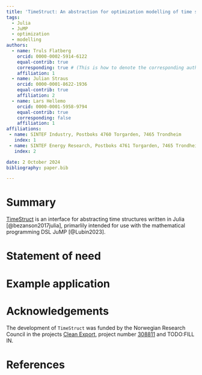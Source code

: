 ```yaml
---
title: 'TimeStruct: An abstraction for optimization modelling of time structures'
tags:
  - Julia
  - JuMP
  - optimization
  - modelling
authors:
  - name: Truls Flatberg
    orcid: 0000-0002-5914-6122
    equal-contrib: true
    corresponding: true # (This is how to denote the corresponding author)
    affiliation: 1
  - name: Julian Straus
    orcid: 0000-0001-8622-1936
    equal-contrib: true
    affiliation: 2
  - name: Lars Hellemo
    orcid: 0000-0001-5958-9794
    equal-contrib: true
    corresponding: false
    affiliation: 1
affiliations:
 - name: SINTEF Industry, Postboks 4760 Torgarden, 7465 Trondheim
   index: 1
 - name: SINTEF Energy Research, Postboks 4761 Torgarden, 7465 Trondheim
   index: 2

date: 2 October 2024
bibliography: paper.bib

---
```


# Summary

[TimeStruct](https://github.com/sintefore/TimeStruct.jl) is an interface for abstracting time structures written in Julia [@bezanson2017julia], primarlily intended for use with the mathematical programming DSL JuMP [@Lubin2023].

# Statement of need


# Example application

# Acknowledgements

The development of `TimeStruct` was funded by the Norwegian Research Council in the projects [Clean Export](https://www.sintef.no/en/projects/2020/cleanexport/), project number [308811](https://prosjektbanken.forskningsradet.no/project/FORISS/308811) and TODO:FILL IN.

# References
